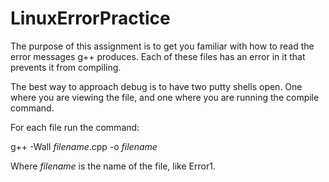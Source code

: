 # LinuxErrorPractice
The purpose of this assignment is to get you familiar with how to read the error messages g++ produces. Each of these files has an error in it that prevents it from compiling. 

The best way to approach debug is to have two putty shells open. One where you are viewing the file, and one where you are running the compile command.

For each file run the command:

g++ -Wall _filename_.cpp -o _filename_

Where _filename_ is the name of the file, like Error1.
